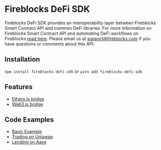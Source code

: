 # Fireblocks DeFi SDK

Fireblocks DeFi SDK provides an interoperability layer between Fireblocks Smart Contract API and common DeFi libraries.
For more information on Fireblocks Smart Contract API and automating DeFi workflows on Fireblocks [read here](https://support.fireblocks.io/hc/en-us/articles/360017709160-Fireblocks-Smart-Contract-API).
Please email us at support@fireblocks.com if you have questions or comments about this API.

## Installation

```npm install fireblocks-defi-sdk``` or ```yarn add fireblocks-defi-sdk```

## Features
* [Ethers.js bridge](./src/bridge/ethers-bridge.ts)
* [Web3.js bridge](./src/bridge/web3-bridge.ts)

## Code Examples
* [Basic Example](./examples/basic-example)
* [Trading on Uniswap](./examples/uniswap-example)
* [Lending on Aave](./examples/aave-example) 
